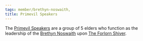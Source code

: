 ```yaml
---
tags: member/brethyn-noswaith,
title: Primevil Speakers
---
```


The [Primevil Speakers](Primevil%20Speakers.md) are a group of 5 elders who function as the leadership of the [Brethyn Noswaith](Brethyn%20Noswaith.md) upon [The Forlorn Shiver](../Locations/Cloud%20Sea/Shards/The%20Forlorn%20Shiver/The%20Forlorn%20Shiver.md).
